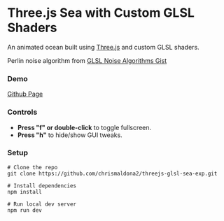 # Three.js Sea with Custom GLSL Shaders

An animated ocean built using [Three.js](https://threejs.org/) and custom GLSL shaders.

Perlin noise algorithm from [GLSL Noise Algorithms Gist](https://gist.github.com/patriciogonzalezvivo/670c22f3966e662d2f83)

### Demo

[Github Page](https://chrismaldona2.github.io/threejs-glsl-sea-exp/)

### Controls

- **Press "f" or double-click** to toggle fullscreen.
- **Press "h"** to hide/show GUI tweaks.

### Setup

```
# Clone the repo
git clone https://github.com/chrismaldona2/threejs-glsl-sea-exp.git

# Install dependencies
npm install

# Run local dev server
npm run dev

```
